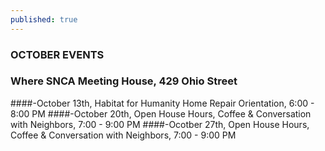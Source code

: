 ```yaml
---
published: true
---
```



###  OCTOBER EVENTS
### Where SNCA Meeting House, 429 Ohio Street

####-October 13th, Habitat for Humanity Home Repair Orientation, 6:00 - 8:00 PM
####-October 20th, Open House Hours, 
	Coffee & Conversation with Neighbors, 7:00 - 9:00 PM
####-Ocotber 27th, Open House Hours,
	Coffee & Conversation with Neighbors, 7:00 - 9:00 PM
